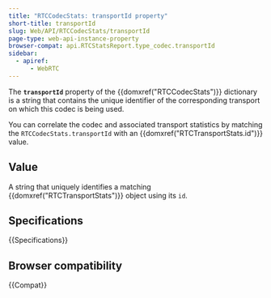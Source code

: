 ```yaml
---
title: "RTCCodecStats: transportId property"
short-title: transportId
slug: Web/API/RTCCodecStats/transportId
page-type: web-api-instance-property
browser-compat: api.RTCStatsReport.type_codec.transportId
sidebar:
  - apiref:
      - WebRTC
---
```


The **`transportId`** property of the {{domxref("RTCCodecStats")}} dictionary is a string that contains the unique identifier of the corresponding transport on which this codec is being used.

You can correlate the codec and associated transport statistics by matching the `RTCCodecStats.transportId` with an {{domxref("RTCTransportStats.id")}} value.

## Value

A string that uniquely identifies a matching {{domxref("RTCTransportStats")}} object using its `id`.

## Specifications

{{Specifications}}

## Browser compatibility

{{Compat}}
